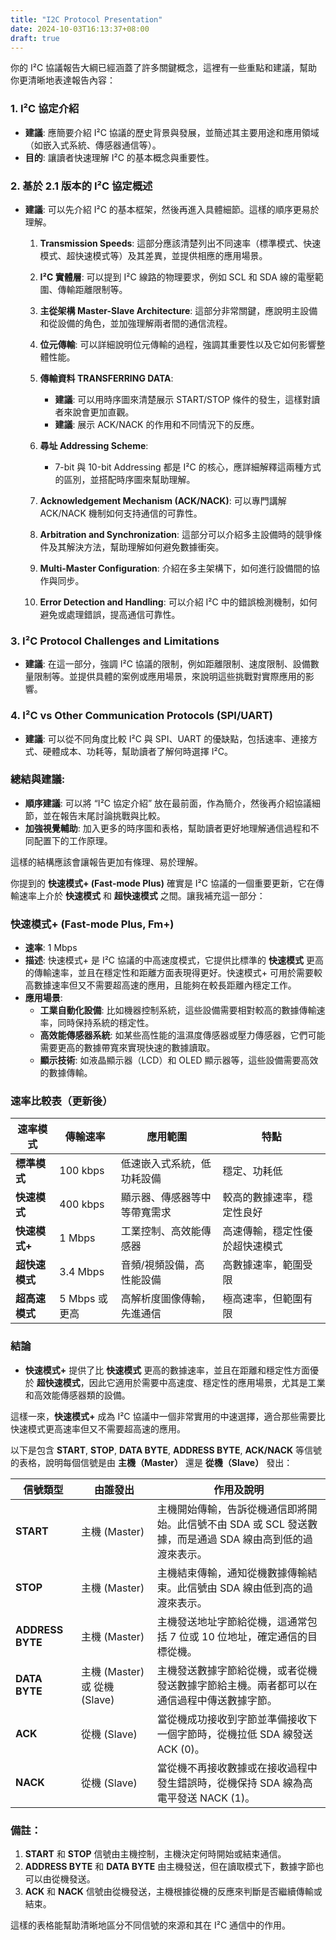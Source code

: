 ```yaml
---
title: "I2C Protocol Presentation"
date: 2024-10-03T16:13:37+08:00
draft: true
---
```


你的 I²C 協議報告大綱已經涵蓋了許多關鍵概念，這裡有一些重點和建議，幫助你更清晰地表達報告內容：

### 1. I²C 協定介紹
- **建議**: 應簡要介紹 I²C 協議的歷史背景與發展，並簡述其主要用途和應用領域（如嵌入式系統、傳感器通信等）。
- **目的**: 讓讀者快速理解 I²C 的基本概念與重要性。

### 2. 基於 2.1 版本的 I²C 協定概述
- **建議**: 可以先介紹 I²C 的基本框架，然後再進入具體細節。這樣的順序更易於理解。
  
  1. **Transmission Speeds**: 這部分應該清楚列出不同速率（標準模式、快速模式、超快速模式等）及其差異，並提供相應的應用場景。
  
  2. **I²C 實體層**: 可以提到 I²C 線路的物理要求，例如 SCL 和 SDA 線的電壓範圍、傳輸距離限制等。
  
  3. **主從架構 Master-Slave Architecture**: 這部分非常關鍵，應說明主設備和從設備的角色，並加強理解兩者間的通信流程。
  
  4. **位元傳輸**: 可以詳細說明位元傳輸的過程，強調其重要性以及它如何影響整體性能。
  
  5. **傳輸資料 TRANSFERRING DATA**:
      - **建議**: 可以用時序圖來清楚展示 START/STOP 條件的發生，這樣對讀者來說會更加直觀。
      - **建議**: 展示 ACK/NACK 的作用和不同情況下的反應。
  
  6. **尋址 Addressing Scheme**:
      - 7-bit 與 10-bit Addressing 都是 I²C 的核心，應詳細解釋這兩種方式的區別，並搭配時序圖來幫助理解。
  
  7. **Acknowledgement Mechanism (ACK/NACK)**: 可以專門講解 ACK/NACK 機制如何支持通信的可靠性。
  
  8. **Arbitration and Synchronization**: 這部分可以介紹多主設備時的競爭條件及其解決方法，幫助理解如何避免數據衝突。
  
  9. **Multi-Master Configuration**: 介紹在多主架構下，如何進行設備間的協作與同步。
  
  10. **Error Detection and Handling**: 可以介紹 I²C 中的錯誤檢測機制，如何避免或處理錯誤，提高通信可靠性。

### 3. I²C Protocol Challenges and Limitations
- **建議**: 在這一部分，強調 I²C 協議的限制，例如距離限制、速度限制、設備數量限制等。並提供具體的案例或應用場景，來說明這些挑戰對實際應用的影響。

### 4. I²C vs Other Communication Protocols (SPI/UART)
- **建議**: 可以從不同角度比較 I²C 與 SPI、UART 的優缺點，包括速率、連接方式、硬體成本、功耗等，幫助讀者了解何時選擇 I²C。

### 總結與建議:
- **順序建議**: 可以將 “I²C 協定介紹” 放在最前面，作為簡介，然後再介紹協議細節，並在報告末尾討論挑戰與比較。
- **加強視覺輔助**: 加入更多的時序圖和表格，幫助讀者更好地理解通信過程和不同配置下的工作原理。
  
這樣的結構應該會讓報告更加有條理、易於理解。


















你提到的 **快速模式+ (Fast-mode Plus)** 確實是 I²C 協議的一個重要更新，它在傳輸速率上介於 **快速模式** 和 **超快速模式** 之間。讓我補充這一部分：

### 快速模式+ (Fast-mode Plus, Fm+)
- **速率**: 1 Mbps
- **描述**: 快速模式+ 是 I²C 協議的中高速度模式，它提供比標準的 **快速模式** 更高的傳輸速率，並且在穩定性和距離方面表現得更好。快速模式+ 可用於需要較高數據速率但又不需要超高速的應用，且能夠在較長距離內穩定工作。
- **應用場景**:
  - **工業自動化設備**: 比如機器控制系統，這些設備需要相對較高的數據傳輸速率，同時保持系統的穩定性。
  - **高效能傳感器系統**: 如某些高性能的溫濕度傳感器或壓力傳感器，它們可能需要更高的數據帶寬來實現快速的數據讀取。
  - **顯示技術**: 如液晶顯示器（LCD）和 OLED 顯示器等，這些設備需要高效的數據傳輸。

### 速率比較表（更新後）

| 速率模式        | 傳輸速率    | 應用範圍                     | 特點                     |
|-----------------|-------------|-----------------------------|--------------------------|
| **標準模式**     | 100 kbps    | 低速嵌入式系統，低功耗設備   | 穩定、功耗低             |
| **快速模式**     | 400 kbps    | 顯示器、傳感器等中等帶寬需求 | 較高的數據速率，穩定性良好|
| **快速模式+**    | 1 Mbps      | 工業控制、高效能傳感器      | 高速傳輸，穩定性優於超快速模式|
| **超快速模式**   | 3.4 Mbps    | 音頻/視頻設備，高性能設備   | 高數據速率，範圍受限     |
| **超高速模式**   | 5 Mbps 或更高| 高解析度圖像傳輸，先進通信   | 極高速率，但範圍有限     |

### 結論
- **快速模式+** 提供了比 **快速模式** 更高的數據速率，並且在距離和穩定性方面優於 **超快速模式**，因此它適用於需要中高速度、穩定性的應用場景，尤其是工業和高效能傳感器類的設備。

這樣一來，**快速模式+** 成為 I²C 協議中一個非常實用的中速選擇，適合那些需要比快速模式更高速率但又不需要超高速的應用。






以下是包含 **START**, **STOP**, **DATA BYTE**, **ADDRESS BYTE**, **ACK/NACK** 等信號的表格，說明每個信號是由 **主機（Master）** 還是 **從機（Slave）** 發出：

| 信號類型         | 由誰發出               | 作用及說明                                               |
|------------------|------------------------|--------------------------------------------------------|
| **START**        | 主機 (Master)          | 主機開始傳輸，告訴從機通信即將開始。此信號不由 SDA 或 SCL 發送數據，而是通過 SDA 線由高到低的過渡來表示。 |
| **STOP**         | 主機 (Master)          | 主機結束傳輸，通知從機數據傳輸結束。此信號由 SDA 線由低到高的過渡來表示。        |
| **ADDRESS BYTE** | 主機 (Master)          | 主機發送地址字節給從機，這通常包括 7 位或 10 位地址，確定通信的目標從機。 |
| **DATA BYTE**    | 主機 (Master) 或 從機 (Slave) | 主機發送數據字節給從機，或者從機發送數據字節給主機。兩者都可以在通信過程中傳送數據字節。 |
| **ACK**          | 從機 (Slave)           | 當從機成功接收到字節並準備接收下一個字節時，從機拉低 SDA 線發送 ACK (0)。 |
| **NACK**         | 從機 (Slave)           | 當從機不再接收數據或在接收過程中發生錯誤時，從機保持 SDA 線為高電平發送 NACK (1)。 |

### 備註：
1. **START** 和 **STOP** 信號由主機控制，主機決定何時開始或結束通信。
2. **ADDRESS BYTE** 和 **DATA BYTE** 由主機發送，但在讀取模式下，數據字節也可以由從機發送。
3. **ACK** 和 **NACK** 信號由從機發送，主機根據從機的反應來判斷是否繼續傳輸或結束。

這樣的表格能幫助清晰地區分不同信號的來源和其在 I²C 通信中的作用。